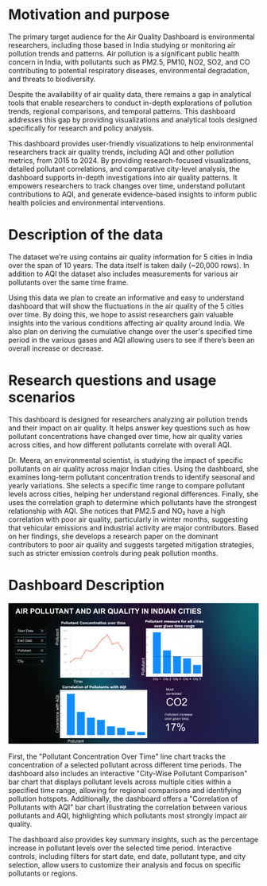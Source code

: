 # Motivation and purpose

The primary target audience for the Air Quality Dashboard is environmental researchers, including those based in India studying or monitoring air pollution trends and patterns. Air pollution is a significant public health concern in India, with pollutants such as PM2.5, PM10, NO2, SO2, and CO contributing to potential respiratory diseases, environmental degradation, and threats to biodiversity.

Despite the availability of air quality data, there remains a gap in analytical tools that enable researchers to conduct in-depth explorations of pollution trends, regional comparisons, and temporal patterns. This dashboard addresses this gap by providing visualizations and analytical tools designed specifically for research and policy analysis.

This dashboard provides user-friendly visualizations to help environmental researchers track air quality trends, including AQI and other pollution metrics, from 2015 to 2024. By providing research-focused visualizations, detailed pollutant correlations, and comparative city-level analysis, the dashboard supports in-depth investigations into air quality patterns. It empowers researchers to track changes over time, understand pollutant contributions to AQI, and generate evidence-based insights to inform public health policies and environmental interventions.

# Description of the data

The dataset we're using contains air quality information for 5 cities in India over the span of 10 years. The data itself is taken daily (~20,000 rows). In addition to AQI the dataset also includes measurements for various air pollutants over the same time frame.

Using this data we plan to create an informative and easy to understand dashboard that will show the fluctuations in the air quality of the 5 cities over time. By doing this, we hope to assist researchers gain valuable insights into the various conditions affecting air quality around India. We also plan on deriving the cumulative change over the user's specified time period in the various gases and AQI allowing users to see if there’s been an overall increase or decrease.

# Research questions and usage scenarios

This dashboard is designed for researchers analyzing air pollution trends and their impact on air quality. It helps answer key questions such as how pollutant concentrations have changed over time, how air quality varies across cities, and how different pollutants correlate with overall AQI.

Dr. Meera, an environmental scientist, is studying the impact of specific pollutants on air quality across major Indian cities. Using the dashboard, she examines long-term pollutant concentration trends to identify seasonal and yearly variations. She selects a specific time range to compare pollutant levels across cities, helping her understand regional differences. Finally, she uses the correlation graph to determine which pollutants have the strongest relationship with AQI. She notices that PM2.5 and NO₂ have a high correlation with poor air quality, particularly in winter months, suggesting that vehicular emissions and industrial activity are major contributors. Based on her findings, she develops a research paper on the dominant contributors to poor air quality and suggests targeted mitigation strategies, such as stricter emission controls during peak pollution months.

# Dashboard Description

![alt text](../img/sketch.png)

First, the "Pollutant Concentration Over Time" line chart tracks the concentration of a selected pollutant across different time periods. The dashboard also includes an interactive "City-Wise Pollutant Comparison" bar chart that displays pollutant levels across multiple cities within a specified time range, allowing for regional comparisons and identifying pollution hotspots.  Additionally, the dashboard offers a "Correlation of Pollutants with AQI" bar chart illustrating the correlation between various pollutants and AQI, highlighting which pollutants most strongly impact air quality. 

The dashboard also provides key summary insights, such as the percentage increase in pollutant levels over the selected time period. Interactive controls, including filters for start date, end date, pollutant type, and city selection, allow users to customize their analysis and focus on specific pollutants or regions.
